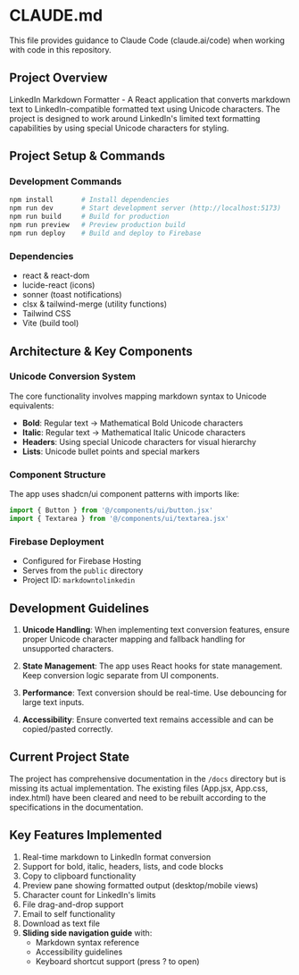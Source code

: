 # CLAUDE.md

This file provides guidance to Claude Code (claude.ai/code) when working with code in this repository.

## Project Overview

LinkedIn Markdown Formatter - A React application that converts markdown text to LinkedIn-compatible formatted text using Unicode characters. The project is designed to work around LinkedIn's limited text formatting capabilities by using special Unicode characters for styling.

## Project Setup & Commands

### Development Commands
```bash
npm install       # Install dependencies
npm run dev       # Start development server (http://localhost:5173)
npm run build     # Build for production
npm run preview   # Preview production build
npm run deploy    # Build and deploy to Firebase
```

### Dependencies
- react & react-dom
- lucide-react (icons)
- sonner (toast notifications)
- clsx & tailwind-merge (utility functions)
- Tailwind CSS
- Vite (build tool)

## Architecture & Key Components

### Unicode Conversion System
The core functionality involves mapping markdown syntax to Unicode equivalents:
- **Bold**: Regular text → Mathematical Bold Unicode characters
- **Italic**: Regular text → Mathematical Italic Unicode characters
- **Headers**: Using special Unicode characters for visual hierarchy
- **Lists**: Unicode bullet points and special markers

### Component Structure
The app uses shadcn/ui component patterns with imports like:
```javascript
import { Button } from '@/components/ui/button.jsx'
import { Textarea } from '@/components/ui/textarea.jsx'
```

### Firebase Deployment
- Configured for Firebase Hosting
- Serves from the `public` directory
- Project ID: `markdowntolinkedin`

## Development Guidelines

1. **Unicode Handling**: When implementing text conversion features, ensure proper Unicode character mapping and fallback handling for unsupported characters.

2. **State Management**: The app uses React hooks for state management. Keep conversion logic separate from UI components.

3. **Performance**: Text conversion should be real-time. Use debouncing for large text inputs.

4. **Accessibility**: Ensure converted text remains accessible and can be copied/pasted correctly.

## Current Project State

The project has comprehensive documentation in the `/docs` directory but is missing its actual implementation. The existing files (App.jsx, App.css, index.html) have been cleared and need to be rebuilt according to the specifications in the documentation.

## Key Features Implemented

1. Real-time markdown to LinkedIn format conversion
2. Support for bold, italic, headers, lists, and code blocks
3. Copy to clipboard functionality
4. Preview pane showing formatted output (desktop/mobile views)
5. Character count for LinkedIn's limits
6. File drag-and-drop support
7. Email to self functionality
8. Download as text file
9. **Sliding side navigation guide** with:
   - Markdown syntax reference
   - Accessibility guidelines
   - Keyboard shortcut support (press ? to open)